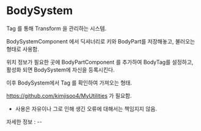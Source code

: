 # BodySystem

Tag 를 통해 Transform 을 관리하는 시스템.


BodySystemComponent 에서 딕셔너리로 키와 BodyPart를 저장해놓고, 불러오는 형태로 사용함.

위치 정보가 필요한 곳에 BodyPartComponent 를 추가하여 BodyTag를 설정하고, 활성화 되면 BodySystem에 자신을 등록시킨다.

이후 BodySystem에서 Tag 를 확인하여 가져오는 형태.



https://github.com/kimjisoo4/MyUtilities 가 필요함.

- 사용은 자유이나 그로 인해 생긴 오류에 대해서는 책임지지 않음.

자세한 정보 : --
